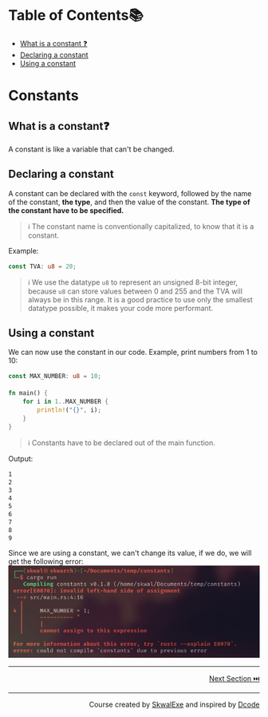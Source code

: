 # Table of Contents📚
- [What is a constant ❓](#what-is-a-constant)
- [Declaring a constant](#declaring-a-constant)
- [Using a constant](#using-a-constant)


# Constants
## What is a constant❓
A constant is like a variable that can't be changed.
## Declaring a constant 
A constant can be declared with the `const` keyword, followed by the name of the constant, **the type**, and then the value of the constant. **The type of the constant have to be specified.**
> ℹ️ The constant name is conventionally capitalized, to know that it is a constant.

Example:
```rust
const TVA: u8 = 20;
```

> ℹ️ We use the datatype `u8` to represent an unsigned 8-bit integer, because `u8` can store values between 0 and 255 and the TVA will always be in this range. It is a good practice to use only the smallest datatype possible, it makes your code more performant.

## Using a constant
We can now use the constant in our code.
Example, print numbers from 1 to 10:
```rust
const MAX_NUMBER: u8 = 10;

fn main() {
    for i in 1..MAX_NUMBER {
        println!("{}", i);
    }
}
```
> ℹ️ Constants have to be declared out of the main function.

Output:
```
1
2
3
4
5
6
7
8
9
```

Since we are using a constant, we can't change its value, if we do, we will get the following error:
![](1.png)



---

<p align="right"><a href="../tuples">Next Section ⏭️</a></p>

---

<p align="right">Course created by <a href="https://github.com/SkwalExe/" target="_blank">SkwalExe</a> and inspired by <a href="https://www.youtube.com/watch?v=vOMJlQ5B-M0&list=PLVvjrrRCBy2JSHf9tGxGKJ-bYAN_uDCUL" target="_blank">Dcode</a></p>